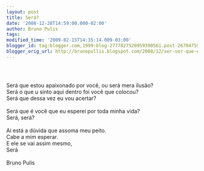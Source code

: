 ```yaml
---
layout: post
title: Será?
date: '2008-12-28T14:59:00.000-02:00'
author: Bruno Pulis
tags: 
modified_time: '2009-02-15T14:35:14.009-03:00'
blogger_id: tag:blogger.com,1999:blog-2777827520959390561.post-2679475915714286364
blogger_orig_url: http://brunopullis.blogspot.com/2008/12/ser-ser-que-estou-apaixonado-por-voc-ou.html
---
```


<div style="text-align: center;"><span style="font-size:130%;"><br /><br /></span><div style="text-align: left;">Será que estou apaixonado por você, ou será mera ilusão?<br />Será o que u sinto aqui dentro foi você que colocou?<br />Será que dessa vez eu vou acertar?<br /><br />Será que é você que eu esperei por toda minha vida?<br />Será, será?<br /><br />Ai está a dúvida que assoma meu peito.<br />Cabe a mim esperar.<br />E ele se vai assim mesmo,<br />Será<br /><br />Bruno Pulis<br /><br /></div></div>